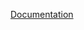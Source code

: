 [Documentation](https://allanjohn909.medium.com/kubernetes-ingress-traefik-cert-manager-letsencrypt-3cb5ea4ee071)
